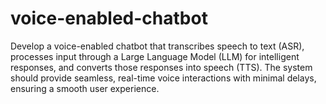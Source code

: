 # voice-enabled-chatbot
Develop a voice-enabled chatbot that transcribes speech to text (ASR), processes input through a Large Language Model (LLM) for intelligent responses, and converts those responses into speech (TTS). The system should provide seamless, real-time voice interactions with minimal delays, ensuring a smooth user experience.
